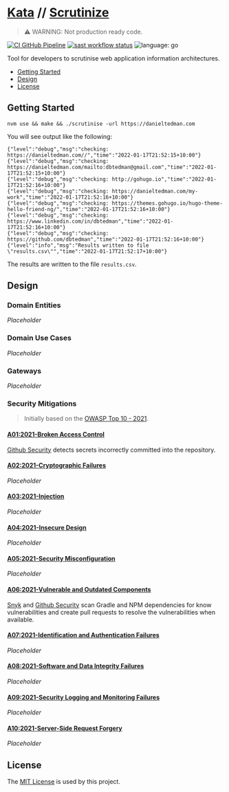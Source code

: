 # [Kata](https://github.com/dbtedman/kata) // [Scrutinize](https://github.com/dbtedman/kata-scrutinize)

> ⚠️ WARNING: Not production ready code.

[![CI GitHub Pipeline](https://img.shields.io/github/workflow/status/dbtedman/kata-scrutinize/ci?style=for-the-badge&logo=github&label=ci)](https://github.com/dbtedman/kata-scrutinize/actions/workflows/ci.yml)
[![sast workflow status](https://img.shields.io/github/workflow/status/dbtedman/kata-scrutinize/sast?style=for-the-badge&logo=github&label=sast)](https://github.com/dbtedman/kata-scrutinize/actions/workflows/sast.yml)
![language: go](https://img.shields.io/badge/language-go-blue.svg?style=for-the-badge&logo=go)

Tool for developers to scrutinise web application information architectures.

-   [Getting Started](#getting-started)
-   [Design](#design)
-   [License](#license)

## Getting Started

```shell
nvm use && make && ./scrutinise -url https://danieltedman.com
```

You will see output like the following:

```
{"level":"debug","msg":"checking: https://danieltedman.com//","time":"2022-01-17T21:52:15+10:00"}
{"level":"debug","msg":"checking: https://danieltedman.com/mailto:dbtedman@gmail.com","time":"2022-01-17T21:52:15+10:00"}
{"level":"debug","msg":"checking: http://gohugo.io","time":"2022-01-17T21:52:16+10:00"}
{"level":"debug","msg":"checking: https://danieltedman.com/my-work","time":"2022-01-17T21:52:16+10:00"}
{"level":"debug","msg":"checking: https://themes.gohugo.io/hugo-theme-hello-friend-ng/","time":"2022-01-17T21:52:16+10:00"}
{"level":"debug","msg":"checking: https://www.linkedin.com/in/dbtedman","time":"2022-01-17T21:52:16+10:00"}
{"level":"debug","msg":"checking: https://github.com/dbtedman","time":"2022-01-17T21:52:16+10:00"}
{"level":"info","msg":"Results written to file \"results.csv\"","time":"2022-01-17T21:52:17+10:00"}
```

The results are written to the file `results.csv`.

## Design

### Domain Entities

_Placeholder_

### Domain Use Cases

_Placeholder_

### Gateways

_Placeholder_

### Security Mitigations

> Initially based on the [OWASP Top 10 - 2021](https://owasp.org/www-project-top-ten/).

#### [A01:2021-Broken Access Control](https://owasp.org/Top10/A01_2021-Broken_Access_Control/)

[Github Security](https://github.com/features/security) detects secrets incorrectly committed into the repository.

#### [A02:2021-Cryptographic Failures](https://owasp.org/Top10/A02_2021-Cryptographic_Failures/)

_Placeholder_

#### [A03:2021-Injection](https://owasp.org/Top10/A03_2021-Injection/)

_Placeholder_

#### [A04:2021-Insecure Design](https://owasp.org/Top10/A04_2021-Insecure_Design/)

_Placeholder_

#### [A05:2021-Security Misconfiguration](https://owasp.org/Top10/A05_2021-Security_Misconfiguration/)

_Placeholder_

#### [A06:2021-Vulnerable and Outdated Components](https://owasp.org/Top10/A06_2021-Vulnerable_and_Outdated_Components/)

[Snyk](https://snyk.io) and [Github Security](https://github.com/features/security) scan Gradle and NPM dependencies for know vulnerabilities and create pull requests to resolve the vulnerabilities when available.

#### [A07:2021-Identification and Authentication Failures](https://owasp.org/Top10/A07_2021-Identification_and_Authentication_Failures/)

_Placeholder_

#### [A08:2021-Software and Data Integrity Failures](https://owasp.org/Top10/A08_2021-Software_and_Data_Integrity_Failures/)

_Placeholder_

#### [A09:2021-Security Logging and Monitoring Failures](https://owasp.org/Top10/A09_2021-Security_Logging_and_Monitoring_Failures/)

_Placeholder_

#### [A10:2021-Server-Side Request Forgery](https://owasp.org/Top10/A10_2021-Server-Side_Request_Forgery_%28SSRF%29/)

_Placeholder_

## License

The [MIT License](./LICENSE.md) is used by this project.
